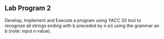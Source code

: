 <H2> Lab Program 2 </H2>
Develop, Implement and Execute a program using YACC 20
tool to recognize all strings ending with b preceded by n
a’s using the grammar an b (note: input n value).
